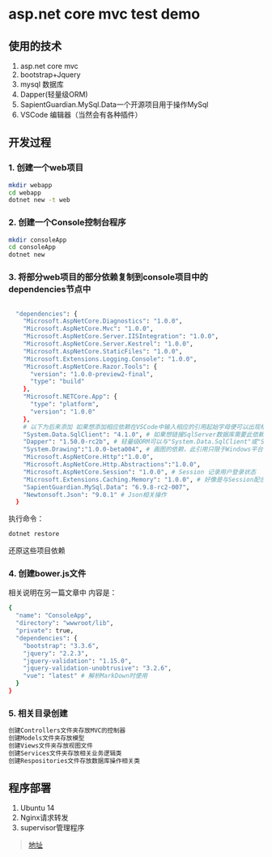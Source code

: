 # asp.net core mvc test demo

## 使用的技术
1. asp.net core mvc
2. bootstrap+Jquery
3. mysql 数据库
4. Dapper(轻量级ORM)
5. SapientGuardian.MySql.Data一个开源项目用于操作MySql
6. VSCode 编辑器（当然会有各种插件）

## 开发过程
### 1. 创建一个web项目
``` bash
mkdir webapp
cd webapp
dotnet new -t web
```

### 2. 创建一个Console控制台程序
``` bash
mkdir consoleApp
cd consoleApp
dotnet new
```

### 3. 将部分web项目的部分依赖复制到console项目中的dependencies节点中

``` bash

  "dependencies": {
    "Microsoft.AspNetCore.Diagnostics": "1.0.0",
    "Microsoft.AspNetCore.Mvc": "1.0.0",
    "Microsoft.AspNetCore.Server.IISIntegration": "1.0.0",
    "Microsoft.AspNetCore.Server.Kestrel": "1.0.0",
    "Microsoft.AspNetCore.StaticFiles": "1.0.0",
    "Microsoft.Extensions.Logging.Console": "1.0.0",
    "Microsoft.AspNetCore.Razor.Tools": {
      "version": "1.0.0-preview2-final",
      "type": "build"
    },
    "Microsoft.NETCore.App": {
      "type": "platform",
      "version": "1.0.0"
    },
    # 以下为后来添加 如果想添加相应依赖在VSCode中输入相应的引用起始字母便可以出现相应的提示（必须要安装C#插件）
    "System.Data.SqlClient": "4.1.0", # 如果想链接SqlServer数据库需要此依赖即可
    "Dapper": "1.50.0-rc2b", # 轻量级ORM可以与"System.Data.SqlClient"或"SapientGuardian.MySql.Data"依赖相互合作而分别操作SqlServer或MySql数据库
    "System.Drawing":"1.0.0-beta004", # 画图的依赖，此引用只限于Windows平台使用Linux并不支持
    "Microsoft.AspNetCore.Http":"1.0.0",
    "Microsoft.AspNetCore.Http.Abstractions":"1.0.0",
    "Microsoft.AspNetCore.Session": "1.0.0", # Session 记录用户登录状态
    "Microsoft.Extensions.Caching.Memory": "1.0.0", # 好像是与Session配合使用
    "SapientGuardian.MySql.Data": "6.9.8-rc2-007",
    "Newtonsoft.Json": "9.0.1" # Json相关操作
  }

```
执行命令：
``` bash
dotnet restore
```
还原这些项目依赖

### 4. 创建bower.js文件

相关说明在另一篇文章中
内容是：
``` bash
{
  "name": "ConsoleApp",
  "directory": "wwwroot/lib",
  "private": true,
  "dependencies": {
    "bootstrap": "3.3.6",
    "jquery": "2.2.3",
    "jquery-validation": "1.15.0",
    "jquery-validation-unobtrusive": "3.2.6",
    "vue": "latest" # 解析MarkDown时使用
  }
}

```

### 5. 相关目录创建

``` bash
创建Controllers文件夹存放MVC的控制器
创建Models文件夹存放模型
创建Views文件夹存放视图文件
创建Services文件夹存放相关业务逻辑类
创建Respositories文件存放数据库操作相关类
```

## 程序部署
1. Ubuntu 14
2. Nginx请求转发
3. supervisor管理程序

> [地址](http://52.197.53.214/)